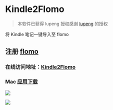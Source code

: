 # Kindle2Flomo

> 本软件已获得 lupeng 授权感谢 [lupeng](https://github.com/pengloo53/kindle2flomo) 的授权

将 Kindle 笔记一键导入至 flomo

## 注册 [flomo](https://flomoapp.com/register2/?MTAzNDE)

### 在线访问地址：[Kindle2Flomo](https://tit1e.github.io/kindle2Flomo/)

### Mac [应用下载](https://wwr.lanzoui.com/iIFx3pdxvvi)

![](https://personal-1251959693.cos.ap-chengdu.myqcloud.com/2021-05-23-Xnip2021-05-23_16-32-04.png)

![](https://personal-1251959693.cos.ap-chengdu.myqcloud.com/2021-05-23-Xnip2021-05-23_17-43-21.png)



